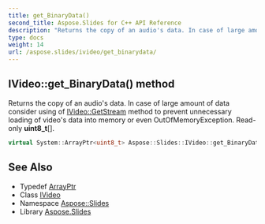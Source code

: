 ```yaml
---
title: get_BinaryData()
second_title: Aspose.Slides for C++ API Reference
description: "Returns the copy of an audio's data. In case of large amount of data consider using of IVideo::GetStream method to prevent unnecessary loading of video's data into memory or even OutOfMemoryException. Read-only uint8_t[]."
type: docs
weight: 14
url: /aspose.slides/ivideo/get_binarydata/
---
```

## IVideo::get_BinaryData() method


Returns the copy of an audio's data. In case of large amount of data consider using of [IVideo::GetStream](../getstream/) method to prevent unnecessary loading of video's data into memory or even OutOfMemoryException. Read-only **uint8_t**[].

```cpp
virtual System::ArrayPtr<uint8_t> Aspose::Slides::IVideo::get_BinaryData()=0
```

## See Also

* Typedef [ArrayPtr](../../../system/arrayptr/)
* Class [IVideo](../)
* Namespace [Aspose::Slides](../../)
* Library [Aspose.Slides](../../../)